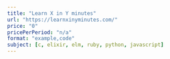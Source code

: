 ```yaml
---
title: "Learn X in Y minutes"
url: "https://learnxinyminutes.com/"
price: "0"
pricePerPeriod: "n/a"
format: "example,code"
subject: [c, elixir, elm, ruby, python, javascript]
---
```

